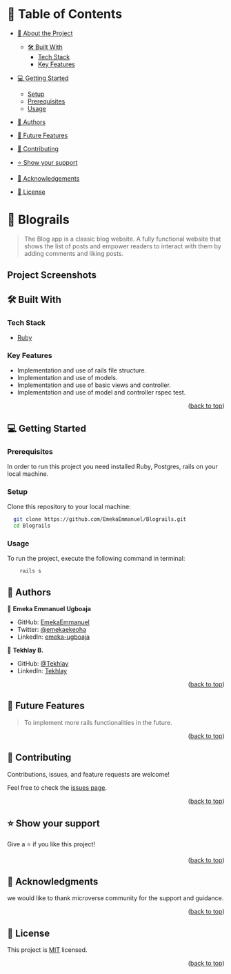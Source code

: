 <a name="readme-top"></a>

# 📗 Table of Contents

- [📖 About the Project](#about-project)
  - [🛠 Built With](#built-with)
    - [Tech Stack](#tech-stack)
    - [Key Features](#key-features)
- [💻 Getting Started](#getting-started)
  - [Setup](#setup)
  - [Prerequisites](#prerequisites)
  - [Usage](#usage)
- [👥 Authors](#authors)
- [🔭 Future Features](#future-features)
- [🤝 Contributing](#contributing)
- [⭐️ Show your support](#support)
- [🙏 Acknowledgements](#acknowledgements)

- [📝 License](#license)

<!-- PROJECT DESCRIPTION -->

# 📖 Blograils <a name="about-project"></a>

> The Blog app is a classic blog website. A fully functional website that shows the list of posts and empower readers to interact with them by adding comments and liking posts.

## Project Screenshots

## 🛠 Built With <a name="built-with"></a>

### Tech Stack <a name="tech-stack"></a>

- <a href="https://www.ruby-lang.org/es/">Ruby</a>

<!-- Features -->

### Key Features <a name="key-features"></a>

- Implementation and use of rails file structure.
- Implementation and use of models.
- Implementation and use of basic views and controller.
- Implementation and use of model and controller rspec test.

<p align="right">(<a href="#readme-top">back to top</a>)</p>

<!-- GETTING STARTED -->

## 💻 Getting Started <a name="getting-started"></a>

### Prerequisites

In order to run this project you need installed Ruby, Postgres, rails on your local machine.

### Setup

Clone this repository to your local machine:

```sh
  git clone https://github.com/EmekaEmmanuel/Blograils.git
  cd Blograils

```

### Usage

To run the project, execute the following command in terminal:

```
    rails s
```

<!-- AUTHORS -->

## 👥 Authors <a name="author"></a>


👤 **Emeka Emmanuel Ugboaja**

- GitHub: [EmekaEmmanuel](https://github.com/EmekaEmmanuel)
- Twitter: [@emekaekeoha](https://twitter.com/emekaekeoha)
- LinkedIn: [emeka-ugboaja](https://www.linkedin.com/in/emeka-ugboaja) 

👤 **Tekhlay B.**

- GitHub: [@Tekhlay](https://github.com/Tekhlay)
- LinkedIn: [Tekhlay](https://www.linkedin.com/in/tekhlay/)

<p align="right">(<a href="#readme-top">back to top</a>)</p>

<!-- FUTURE FEATURES -->

## 🔭 Future Features <a name="future-features"></a>

> To implement more rails functionalities in the future.

<p align="right">(<a href="#readme-top">back to top</a>)</p>

<!-- CONTRIBUTING -->

## 🤝 Contributing <a name="contributing"></a>

Contributions, issues, and feature requests are welcome!

Feel free to check the [issues page](https://github.com/EmekaEmmanuel/Blograils/issues).

<p align="right">(<a href="#readme-top">back to top</a>)</p>

<!-- SUPPORT -->

## ⭐️ Show your support <a name="support"></a>

Give a ⭐️ if you like this project!

<p align="right">(<a href="#readme-top">back to top</a>)</p>

<!-- ACKNOWLEDGEMENTS -->

## 🙏 Acknowledgments <a name="acknowledgements"></a>

we would like to thank microverse community for the support and guidance.

<p align="right">(<a href="#readme-top">back to top</a>)</p>

<!-- LICENSE -->

## 📝 License <a name="license"></a>

This project is [MIT](./LICENSE) licensed.

<p align="right">(<a href="#readme-top">back to top</a>)</p>
